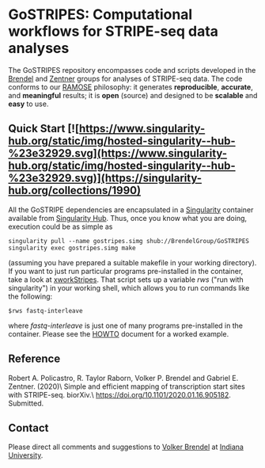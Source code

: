 # GoSTRIPES: Computational workflows for STRIPE-seq data analyses

The GoSTRIPES repository encompasses code and scripts developed in the
[Brendel](http://brendelgroup.org/) and [Zentner](http://zentnerlab.bio.indiana.edu/)
groups for analyses of STRIPE-seq data.
The code conforms to our [RAMOSE](https://brendelgroup.github.io/)
philosophy: it generates __reproducible__, __accurate__, and __meaningful__
results; it is __open__ (source) and designed to be __scalable__ and
__easy__ to use.


## Quick Start [![https://www.singularity-hub.org/static/img/hosted-singularity--hub-%23e32929.svg](https://www.singularity-hub.org/static/img/hosted-singularity--hub-%23e32929.svg)](https://singularity-hub.org/collections/1990)

All the GoSTRIPE dependencies are encapsulated in a
[Singularity](https://www.sylabs.io/docs/) container available from
[Singularity Hub](https://singularity-hub.org/).
Thus, once you know what you are doing, execution could be as simple as

```
singularity pull --name gostripes.simg shub://BrendelGroup/GoSTRIPES
singularity exec gostripes.simg make
```

(assuming you have prepared a suitable makefile in your working directory).
If you want to just run particular programs pre-installed in the container,
take a look at [xworkStripes](./bin/xworkStripes).
That script sets up a variable _rws_ ("run with singularity") in your working
shell, which allows you to run commands like the following:

```
$rws fastq-interleave
```

where _fastq-interleave_ is just one of many programs pre-installed in the
container. Please see the [HOWTO](./HOWTO.md) document for a worked example.


## Reference

Robert A. Policastro, R. Taylor Raborn, Volker P. Brendel and Gabriel E. Zentner. (2020)\ 
Simple and efficient mapping of transcription start sites with STRIPE-seq. biorXiv.\ 
https://doi.org/10.1101/2020.01.16.905182. Submitted.


## Contact

Please direct all comments and suggestions to
[Volker Brendel](<mailto:vbrendel@indiana.edu>)
at [Indiana University](http://brendelgroup.org/).
